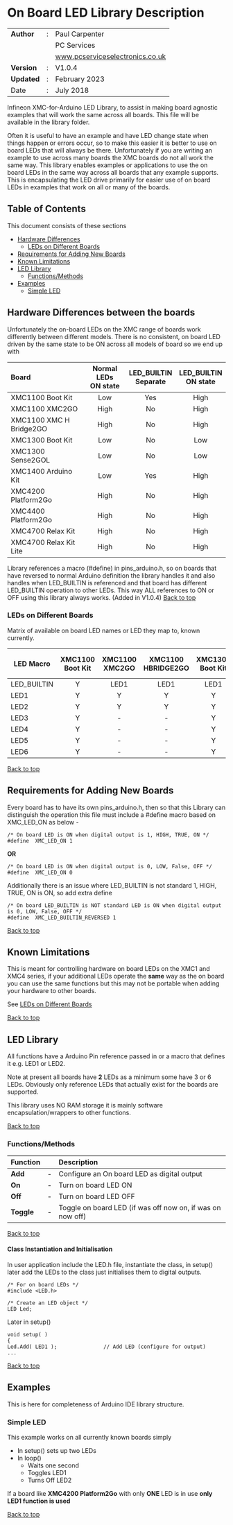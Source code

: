# On Board LED Library Description

| | | |
|:---|:---:|:---|
**Author** | : | Paul Carpenter
 | | | PC Services
 | | | www.pcserviceselectronics.co.uk
**Version** | : | V1.0.4
**Updated** | : | February 2023
Date | : | July 2018

Infineon XMC-for-Arduino LED Library, to assist in making board agnostic examples that
will work the same across all boards. This file will be available in the library folder.

Often it is useful to have an example and have LED change state when things happen or
errors occur, so to make this easier it is better to use on board LEDs that will always
be there. Unfortunately if you are writing an example to use across many boards the
XMC boards do not all work the same way. This library enables examples or applications to
use the on board LEDs in the same way across all boards that any example supports. This
is encapsulating the LED drive primarily for easier use of on board LEDs in examples that
work on all or many of the boards.

## Table of Contents
This document consists of these sections
- [Hardware Differences](#hardware-differences-between-the-boards "Differences between the boards")
    - [LEDs on Different Boards](#leds-on-different-boards "What boards have what LEDs on")
- [Requirements for Adding New Boards](#requirements-for-adding-new-boards "How to add support for a new board")
- [Known Limitations](#known-limitations "Known Limitations of Libraries")
- [LED Library](#led-library)
   - [Functions/Methods](#functionsmethods "Functions/methods in the class")
- [Examples](#examples "List of current examples")
   - [Simple LED](#simple-led "Basic LED setup and writing")

## Hardware Differences between the boards
Unfortunately the on-board LEDs on the XMC range of boards work differently between different
models. There is no consistent, on board LED driven by the same state to be ON across all
models of board so we end up with

| Board | Normal LEDs <br>ON state | LED_BUILTIN <br>Separate |  LED_BUILTIN <br>ON state
| :----  | :---: | :---: | :---: |
 XMC1100 Boot Kit | Low | Yes | High
 XMC1100 XMC2GO | High | No | High
 XMC1100 XMC H Bridge2GO | High| No | High
 XMC1300 Boot Kit  | Low | No | Low
 XMC1300 Sense2GOL | Low| No | Low
 XMC1400 Arduino Kit | Low | Yes | High
 XMC4200 Platform2Go | High| No | High
 XMC4400 Platform2Go | High| No | High
 XMC4700 Relax Kit | High| No | High
 XMC4700 Relax Kit Lite | High| No | High

Library references a macro (#define) in pins_arduino.h, so on boards that have reversed to normal Arduino definition the library handles it and also handles when LED_BUILTIN is referenced and that board has different LED_BUILTIN operation to other LEDs. This way ALL references to ON or OFF using this library always works. (Added in V1.0.4)
[Back to top](#table-of-contents)
### LEDs on Different Boards
Matrix of available on board LED names or LED they map to, known currently.

| LED Macro | XMC1100 <BR>Boot Kit | XMC1100 <BR>XMC2GO | XMC1100 <BR>HBRIDGE2GO | XMC1300 <BR>Boot Kit | XMC1300 <BR>Sense2GOL | XMC1400 <br>Arduino Kit | XMC4200 <br>Platform2Go | XMC4400 <br>Platform2Go | XMC4700 <BR>Relax Kit | XMC4700 <BR>Relax Kit Lite |
| --- | :--: | :--: | :--: | :--: | :--: | :--: | :--: | :--: | :--: | :--: |
 LED_BUILTIN | Y | LED1 | LED1 | LED1 | LED1 | Y | LED1 | LED1 | LED1 | LED1
 LED1 | Y | Y | Y | Y | Y | Y | Y | Y | Y | Y
 LED2 | Y | Y | Y | Y | Y | Y | - | Y | Y | Y
 LED3 | Y | - | - | Y | Y | - | - | - | - | -
 LED4 | Y | - | - | Y | - | - | - | - | - | -
 LED5 | Y | - | - | Y | - | - | - | - | - | -
 LED6 | Y | - | - | Y | - | - | - | - | - | -

[Back to top](#table-of-contents)
## Requirements for Adding New Boards
Every board has to have its own pins_arduino.h, then so that this Library can distinguish the
operation this file must include a #define macro based on XMC_LED_ON as below -
~~~
/* On board LED is ON when digital output is 1, HIGH, TRUE, ON */
#define  XMC_LED_ON 1
~~~
**OR**
~~~
/* On board LED is ON when digital output is 0, LOW, False, OFF */
#define  XMC_LED_ON 0
~~~
Additionally there is an issue where LED_BUILTIN is not standard 1, HIGH, TRUE, ON is ON, so add extra define
~~~
/* On board LED_BUILTIN is NOT standard LED is ON when digital output is 0, LOW, False, OFF */
#define  XMC_LED_BUILTIN_REVERSED 1
~~~
[Back to top](#table-of-contents)
## Known Limitations
This is meant for controlling hardware on board LEDs on the XMC1 and XMC4 series, if your
additional LEDs operate the **same** way as the on board you can use the same functions but
this may not be portable when adding your hardware to other boards.

See [LEDs on Different Boards](#leds-on-different-boards "Number of LEDs on boards")

[Back to top](#table-of-contents)
## LED Library
All functions have a Arduino Pin reference passed in or a macro that defines it
e.g. LED1 or LED2.

Note at present all boards have **2** LEDs as a minimum some have 3 or 6 LEDs. Obviously only reference
LEDs that actually exist for the boards are supported.

This library uses NO RAM storage it is mainly software encapsulation/wrappers to other functions.

[Back to top](#table-of-contents)
### Functions/Methods
| Function || Description |
:--- | --- | :---
**Add** | - | Configure an On board LED as digital output
**On** | - | Turn on board LED ON
**Off** | - |  Turn on board LED OFF
**Toggle** | - | Toggle on board LED (if was off now on, if was on now off)

[Back to top](#table-of-contents)
#### Class Instantiation and Initialisation
In user application include the LED.h file, instantiate the class, in setup() later add the LEDs to the
class just initialises them to digital outputs.
~~~
/* For on board LEDs */
#include <LED.h>

/* Create an LED object */
LED Led;
~~~
Later in setup()
~~~
void setup( )
{
Led.Add( LED1 );               // Add LED (configure for output)
...
~~~

[Back to top](#table-of-contents)
## Examples
This is here for completeness of Arduino IDE library structure.
### Simple LED
This example works on all currently known boards simply
- In setup() sets up two LEDs
- In loop()
    - Waits one second
    - Toggles LED1
    - Turns Off LED2

If a board like **XMC4200 Platform2Go** with only **ONE** LED is in use **only LED1 function is used**

[Back to top](#table-of-contents)
